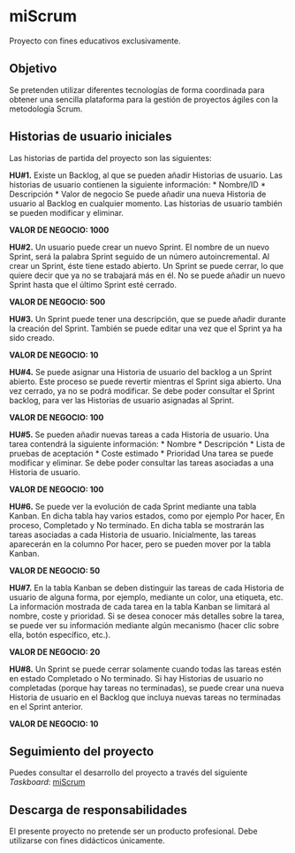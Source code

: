 # miScrum

Proyecto con fines educativos exclusivamente.

## Objetivo

Se pretenden utilizar diferentes tecnologías de forma coordinada para obtener una
sencilla plataforma para la gestión de proyectos ágiles con la metodología Scrum.

## Historias de usuario iniciales

Las historias de partida del proyecto son las siguientes:

**HU#1.** Existe un Backlog, al que se pueden añadir Historias de usuario. Las historias de usuario contienen la siguiente información:
    * Nombre/ID
    * Descripción
    * Valor de negocio
Se puede añadir una nueva Historia de usuario al Backlog en cualquier momento. Las historias de usuario también se pueden modificar y eliminar.

**VALOR DE NEGOCIO: 1000**

**HU#2.** Un usuario puede crear un nuevo Sprint. El nombre de un nuevo Sprint, será la palabra Sprint seguido de un número autoincremental. Al crear un Sprint, éste tiene estado abierto. Un Sprint se puede cerrar, lo que quiere decir que ya no se trabajará más en él. No se puede añadir un nuevo Sprint hasta que el último Sprint esté cerrado.	

**VALOR DE NEGOCIO: 500**

**HU#3.** Un Sprint puede tener una descripción, que se puede añadir durante la creación del Sprint. También se puede editar una vez que el Sprint ya ha sido creado.	

**VALOR DE NEGOCIO: 10**

**HU#4.** Se puede asignar una Historia de usuario del backlog a un Sprint abierto. Este proceso se puede revertir mientras el Sprint siga abierto. Una vez cerrado, ya no se podrá modificar. Se debe poder consultar el Sprint backlog, para ver las Historias de usuario asignadas al Sprint.	

**VALOR DE NEGOCIO: 100**

**HU#5.** Se pueden añadir nuevas tareas a cada Historia de usuario. Una tarea contendrá la siguiente información:
    * Nombre
    * Descripción
    * Lista de pruebas de aceptación
    * Coste estimado
    * Prioridad
Una tarea se puede modificar y eliminar. Se debe poder consultar las tareas asociadas a una Historia de usuario.	

**VALOR DE NEGOCIO: 100**

**HU#6.** Se puede ver la evolución de cada Sprint mediante una tabla Kanban. En dicha tabla hay varios estados, como por ejemplo Por hacer, En proceso, Completado y No terminado. En dicha tabla se mostrarán las tareas asociadas a cada Historia de usuario. Inicialmente, las tareas aparecerán en la columno Por hacer, pero se pueden mover por la tabla Kanban.	

**VALOR DE NEGOCIO: 50**

**HU#7.** En la tabla Kanban se deben distinguir las tareas de cada Historia de usuario de alguna forma, por ejemplo, mediante un color, una etiqueta, etc. La información mostrada de cada tarea en la tabla Kanban se limitará al nombre, coste y prioridad. Si se desea conocer más detalles sobre la tarea, se puede ver su información mediante algún mecanismo (hacer clic sobre ella, botón específico, etc.).

**VALOR DE NEGOCIO: 20**

**HU#8.** Un Sprint se puede cerrar solamente cuando todas las tareas estén en estado Completado o No terminado. Si hay Historias de usuario no completadas (porque hay tareas no terminadas), se puede crear una nueva Historia de usuario en el Backlog que incluya nuevas tareas no terminadas en el Sprint anterior.	

**VALOR DE NEGOCIO: 10**

## Seguimiento del proyecto

Puedes consultar el desarrollo del proyecto a través del siguiente *Taskboard*: [miScrum](https://docs.google.com/spreadsheets/d/1J13d21_2jq0M9Lr7uFs9TeKzhXIjkNXXOup5IIdqsZo/edit?usp=sharing)

## Descarga de responsabilidades

El presente proyecto no pretende ser un producto profesional. Debe utilizarse con
fines didácticos únicamente.